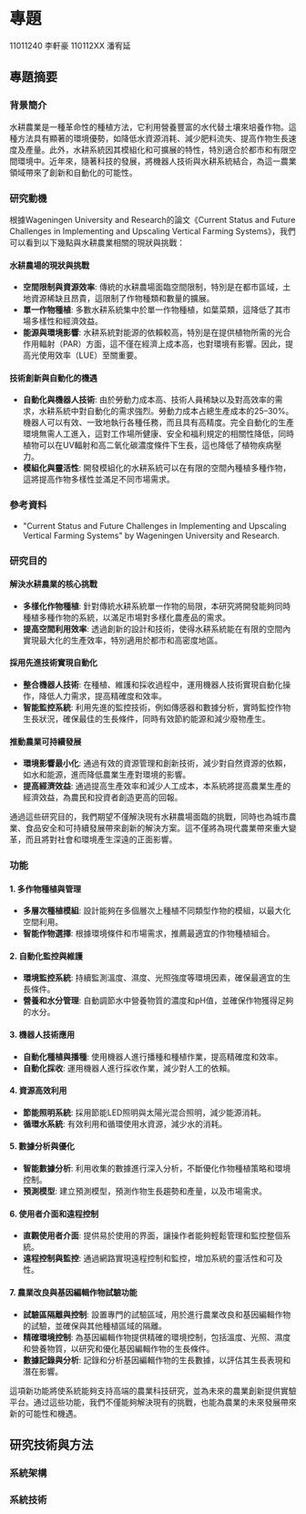 <!--
 * @Author: hibana2077 hibana2077@gmaill.com
 * @Date: 2023-11-20 08:56:35
 * @LastEditors: hibana2077 hibana2077@gmail.com
 * @LastEditTime: 2023-12-07 00:09:04
 * @FilePath: /civilization-ai/farm.md
 * @Description: .
-->
# 專題

11011240 李軒豪
110112XX 潘宥延

## 專題摘要

### 背景簡介

水耕農業是一種革命性的種植方法，它利用營養豐富的水代替土壤來培養作物。這種方法具有顯著的環境優勢，如降低水資源消耗、減少肥料流失、提高作物生長速度及產量。此外，水耕系統因其模組化和可擴展的特性，特別適合於都市和有限空間環境中。近年來，隨著科技的發展，將機器人技術與水耕系統結合，為這一農業領域帶來了創新和自動化的可能性。

### 研究動機

根據Wageningen University and Research的論文《Current Status and Future Challenges in Implementing and Upscaling Vertical Farming Systems》，我們可以看到以下幾點與水耕農業相關的現狀與挑戰：

#### 水耕農場的現狀與挑戰

- **空間限制與資源效率**: 傳統的水耕農場面臨空間限制，特別是在都市區域，土地資源稀缺且昂貴，這限制了作物種類和數量的擴展。
- **單一作物種植**: 多數水耕系統集中於單一作物種植，如葉菜類，這降低了其市場多樣性和經濟效益。
- **能源與環境影響**: 水耕系統對能源的依賴較高，特別是在提供植物所需的光合作用輻射（PAR）方面，這不僅在經濟上成本高，也對環境有影響。因此，提高光使用效率（LUE）至關重要。

#### 技術創新與自動化的機遇

- **自動化與機器人技術**: 由於勞動力成本高、技術人員稀缺以及對高效率的需求，水耕系統中對自動化的需求強烈。勞動力成本占總生產成本的25–30%。機器人可以有效、一致地執行各種任務，而且具有高精度。完全自動化的生產環境無需人工進入，這對工作場所健康、安全和福利規定的相關性降低，同時植物可以在UV輻射和高二氧化碳濃度條件下生長，這也降低了植物疾病壓力。
- **模組化與靈活性**: 開發模組化的水耕系統可以在有限的空間內種植多種作物，這將提高作物多樣性並滿足不同市場需求。

### 參考資料

- "Current Status and Future Challenges in Implementing and Upscaling Vertical Farming Systems" by Wageningen University and Research.

### 研究目的

#### 解決水耕農業的核心挑戰

- **多樣化作物種植**: 針對傳統水耕系統單一作物的局限，本研究將開發能夠同時種植多種作物的系統，以滿足市場對多樣化農產品的需求。
- **提高空間利用效率**: 透過創新的設計和技術，使得水耕系統能在有限的空間內實現最大化的生產效率，特別適用於都市和高密度地區。

#### 採用先進技術實現自動化

- **整合機器人技術**: 在種植、維護和採收過程中，運用機器人技術實現自動化操作，降低人力需求，提高精確度和效率。
- **智能監控系統**: 利用先進的監控技術，例如傳感器和數據分析，實時監控作物生長狀況，確保最佳的生長條件，同時有效節約能源和減少廢物產生。

#### 推動農業可持續發展

- **環境影響最小化**: 通過有效的資源管理和創新技術，減少對自然資源的依賴，如水和能源，進而降低農業生產對環境的影響。
- **提高經濟效益**: 通過提高生產效率和減少人工成本，本系統將提高農業生產的經濟效益，為農民和投資者創造更高的回報。

通過這些研究目的，我們期望不僅解決現有水耕農場面臨的挑戰，同時也為城市農業、食品安全和可持續發展帶來創新的解決方案。這不僅將為現代農業帶來重大變革，而且將對社會和環境產生深遠的正面影響。

### 功能

#### 1. 多作物種植與管理

- **多層次種植模組**: 設計能夠在多個層次上種植不同類型作物的模組，以最大化空間利用。
- **智能作物選擇**: 根據環境條件和市場需求，推薦最適宜的作物種植組合。

#### 2. 自動化監控與維護

- **環境監控系統**: 持續監測溫度、濕度、光照強度等環境因素，確保最適宜的生長條件。
- **營養和水分管理**: 自動調節水中營養物質的濃度和pH值，並確保作物獲得足夠的水分。

#### 3. 機器人技術應用

- **自動化種植與播種**: 使用機器人進行播種和種植作業，提高精確度和效率。
- **自動化採收**: 運用機器人進行採收作業，減少對人工的依賴。

#### 4. 資源高效利用

- **節能照明系統**: 採用節能LED照明與太陽光混合照明，減少能源消耗。
- **循環水系統**: 有效利用和循環使用水資源，減少水的消耗。

#### 5. 數據分析與優化

- **智能數據分析**: 利用收集的數據進行深入分析，不斷優化作物種植策略和環境控制。
- **預測模型**: 建立預測模型，預測作物生長趨勢和產量，以及市場需求。

#### 6. 使用者介面和遠程控制

- **直觀使用者介面**: 提供易於使用的界面，讓操作者能夠輕鬆管理和監控整個系統。
- **遠程控制與監控**: 通過網路實現遠程控制和監控，增加系統的靈活性和可及性。

#### 7. 農業改良與基因編輯作物試驗功能

- **試驗區隔離與控制**: 設置專門的試驗區域，用於進行農業改良和基因編輯作物的試驗，並確保與其他種植區域的隔離。
- **精確環境控制**: 為基因編輯作物提供精確的環境控制，包括溫度、光照、濕度和營養物質，以研究和優化基因編輯作物的生長條件。
- **數據記錄與分析**: 記錄和分析基因編輯作物的生長數據，以評估其生長表現和潛在影響。

這項新功能將使系統能夠支持高端的農業科技研究，並為未來的農業創新提供實驗平台。通过這些功能，我們不僅能夠解決現有的挑戰，也能為農業的未來發展帶來新的可能性和機遇。

## 研究技術與方法

### 系統架構

### 系統技術